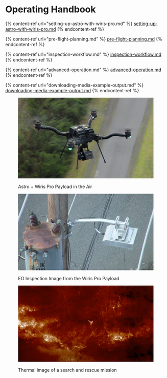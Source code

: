 # Operating Handbook

{% content-ref url="setting-up-astro-with-wiris-pro.md" %}
[setting-up-astro-with-wiris-pro.md](setting-up-astro-with-wiris-pro.md)
{% endcontent-ref %}

{% content-ref url="pre-flight-planning.md" %}
[pre-flight-planning.md](pre-flight-planning.md)
{% endcontent-ref %}

{% content-ref url="inspection-workflow.md" %}
[inspection-workflow.md](inspection-workflow.md)
{% endcontent-ref %}

{% content-ref url="advanced-operation.md" %}
[advanced-operation.md](advanced-operation.md)
{% endcontent-ref %}

{% content-ref url="downloading-media-example-output.md" %}
[downloading-media-example-output.md](downloading-media-example-output.md)
{% endcontent-ref %}

<figure><img src="../../../../.gitbook/assets/pasted image 0.png" alt=""><figcaption><p>Astro + Wiris Pro Payload in the Air</p></figcaption></figure>

<figure><img src="../../../../.gitbook/assets/23-32-12-436-visible.jpg" alt=""><figcaption><p>EO Inspection Image from the Wiris Pro Payload</p></figcaption></figure>

<div data-full-width="true"><figure><img src="../../../../.gitbook/assets/clho85lfb000035690e0wxr4k (1).png" alt=""><figcaption><p>Thermal image of a search and rescue mission </p></figcaption></figure></div>
